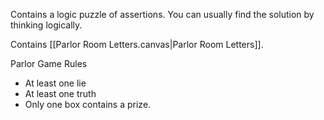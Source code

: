 Contains a logic puzzle of assertions.
You can usually find the solution by thinking logically.

Contains [[Parlor Room Letters.canvas|Parlor Room Letters]].

Parlor Game Rules
- At least one lie
- At least one truth
- Only one box contains a prize.